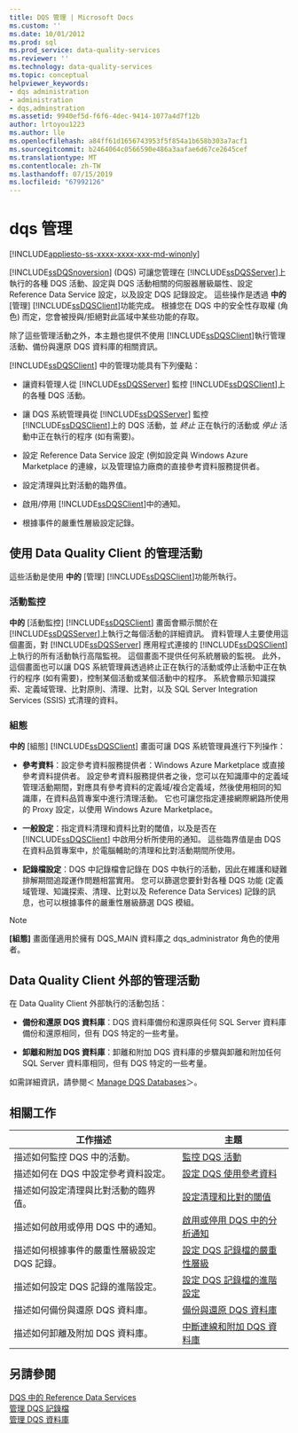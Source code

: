 ```yaml
---
title: DQS 管理 | Microsoft Docs
ms.custom: ''
ms.date: 10/01/2012
ms.prod: sql
ms.prod_service: data-quality-services
ms.reviewer: ''
ms.technology: data-quality-services
ms.topic: conceptual
helpviewer_keywords:
- dqs administration
- administration
- dqs,adminstration
ms.assetid: 9940ef5d-f6f6-4dec-9414-1077a4d7f12b
author: lrtoyou1223
ms.author: lle
ms.openlocfilehash: a84ff61d1656743953f5f854a1b658b303a7acf1
ms.sourcegitcommit: b2464064c0566590e486a3aafae6d67ce2645cef
ms.translationtype: MT
ms.contentlocale: zh-TW
ms.lasthandoff: 07/15/2019
ms.locfileid: "67992126"
---
```

# <a name="dqs-administration"></a>dqs 管理

[!INCLUDE[appliesto-ss-xxxx-xxxx-xxx-md-winonly](../includes/appliesto-ss-xxxx-xxxx-xxx-md-winonly.md)]

  [!INCLUDE[ssDQSnoversion](../includes/ssdqsnoversion-md.md)] (DQS) 可讓您管理在 [!INCLUDE[ssDQSServer](../includes/ssdqsserver-md.md)]上執行的各種 DQS 活動、設定與 DQS 活動相關的伺服器層級屬性、設定 Reference Data Service 設定，以及設定 DQS 記錄設定。 這些操作是透過 **中的** [管理] [!INCLUDE[ssDQSClient](../includes/ssdqsclient-md.md)]功能完成。 根據您在 DQS 中的安全性存取權 (角色) 而定，您會被授與/拒絕對此區域中某些功能的存取。  
  
 除了這些管理活動之外，本主題也提供不使用 [!INCLUDE[ssDQSClient](../includes/ssdqsclient-md.md)]執行管理活動、備份與還原 DQS 資料庫的相關資訊。  
  
 [!INCLUDE[ssDQSClient](../includes/ssdqsclient-md.md)] 中的管理功能具有下列優點：  
  
-   讓資料管理人從 [!INCLUDE[ssDQSServer](../includes/ssdqsserver-md.md)] 監控 [!INCLUDE[ssDQSClient](../includes/ssdqsclient-md.md)]上的各種 DQS 活動。  
  
-   讓 DQS 系統管理員從 [!INCLUDE[ssDQSServer](../includes/ssdqsserver-md.md)] 監控 [!INCLUDE[ssDQSClient](../includes/ssdqsclient-md.md)]上的 DQS 活動，並 *終止* 正在執行的活動或 *停止* 活動中正在執行的程序 (如有需要)。  
  
-   設定 Reference Data Service 設定 (例如設定與 Windows Azure Marketplace 的連線，以及管理協力廠商的直接參考資料服務提供者。  
  
-   設定清理與比對活動的臨界值。  
  
-   啟用/停用 [!INCLUDE[ssDQSClient](../includes/ssdqsclient-md.md)]中的通知。  
  
-   根據事件的嚴重性層級設定記錄。  
  
##  <a name="AdminUsingClent"></a> 使用 Data Quality Client 的管理活動  
 這些活動是使用 **中的** [管理] [!INCLUDE[ssDQSClient](../includes/ssdqsclient-md.md)]功能所執行。  
  
### <a name="activity-monitoring"></a>活動監控  
 **中的** [活動監控] [!INCLUDE[ssDQSClient](../includes/ssdqsclient-md.md)] 畫面會顯示關於在 [!INCLUDE[ssDQSServer](../includes/ssdqsserver-md.md)]上執行之每個活動的詳細資訊。 資料管理人主要使用這個畫面，對 [!INCLUDE[ssDQSServer](../includes/ssdqsserver-md.md)] 應用程式連接的 [!INCLUDE[ssDQSClient](../includes/ssdqsclient-md.md)] 上執行的所有活動執行高階監視。 這個畫面不提供任何系統層級的監視。 此外，這個畫面也可以讓 DQS 系統管理員透過終止正在執行的活動或停止活動中正在執行的程序 (如有需要)，控制某個活動或某個活動中的程序。 系統會顯示知識探索、定義域管理、比對原則、清理、比對，以及 SQL Server Integration Services (SSIS) 式清理的資料。  
  
### <a name="configuration"></a>組態  
 **中的** [組態] [!INCLUDE[ssDQSClient](../includes/ssdqsclient-md.md)] 畫面可讓 DQS 系統管理員進行下列操作：  
  
-   **參考資料**：設定參考資料服務提供者：Windows Azure Marketplace 或直接參考資料提供者。 設定參考資料服務提供者之後，您可以在知識庫中的定義域管理活動期間，對應具有參考資料的定義域/複合定義域，然後使用相同的知識庫，在資料品質專案中進行清理活動。 它也可讓您指定連接網際網路所使用的 Proxy 設定，以使用 Windows Azure Marketplace。  
  
-   **一般設定**：指定資料清理和資料比對的閾值，以及是否在 [!INCLUDE[ssDQSClient](../includes/ssdqsclient-md.md)] 中啟用分析所使用的通知。 這些臨界值是由 DQS 在資料品質專案中，於電腦輔助的清理和比對活動期間所使用。  
  
-   **記錄檔設定**：DQS 中記錄檔會記錄在 DQS 中執行的活動，因此在維護和疑難排解期間追蹤運作問題相當實用。 您可以篩選您要針對各種 DQS 功能 (定義域管理、知識探索、清理、比對以及 Reference Data Services) 記錄的訊息，也可以根據事件的嚴重性層級篩選 DQS 模組。  
  
> [!NOTE]  
>  **[組態]** 畫面僅適用於擁有 DQS_MAIN 資料庫之 dqs_administrator 角色的使用者。  
  
##  <a name="AdminOutsideClient"></a> Data Quality Client 外部的管理活動  
 在 Data Quality Client 外部執行的活動包括：  
  
-   **備份和還原 DQS 資料庫**：DQS 資料庫備份和還原與任何 SQL Server 資料庫備份和還原相同，但有 DQS 特定的一些考量。  
  
-   **卸離和附加 DQS 資料庫**：卸離和附加 DQS 資料庫的步驟與卸離和附加任何 SQL Server 資料庫相同，但有 DQS 特定的一些考量。  
  
 如需詳細資訊，請參閱＜ [Manage DQS Databases](../data-quality-services/manage-dqs-databases.md)＞。  
  
## <a name="related-tasks"></a>相關工作  
  
|工作描述|主題|  
|----------------------|-----------|  
|描述如何監控 DQS 中的活動。|[監控 DQS 活動](../data-quality-services/monitor-dqs-activities.md)|  
|描述如何在 DQS 中設定參考資料設定。|[設定 DQS 使用參考資料](../data-quality-services/configure-dqs-to-use-reference-data.md)|  
|描述如何設定清理與比對活動的臨界值。|[設定清理和比對的閾值](../data-quality-services/configure-threshold-values-for-cleansing-and-matching.md)|  
|描述如何啟用或停用 DQS 中的通知。|[啟用或停用 DQS 中的分析通知](../data-quality-services/enable-or-disable-profiling-notifications-in-dqs.md)|  
|描述如何根據事件的嚴重性層級設定 DQS 記錄。|[設定 DQS 記錄檔的嚴重性層級](../data-quality-services/configure-severity-levels-for-dqs-log-files.md)|  
|描述如何設定 DQS 記錄的進階設定。|[設定 DQS 記錄檔的進階設定](../data-quality-services/configure-advanced-settings-for-dqs-log-files.md)|  
|描述如何備份與還原 DQS 資料庫。|[備份與還原 DQS 資料庫](../data-quality-services/backing-up-and-restoring-dqs-databases.md)|  
|描述如何卸離及附加 DQS 資料庫。|[中斷連線和附加 DQS 資料庫](../data-quality-services/detaching-and-attaching-dqs-databases.md)|  
  
## <a name="see-also"></a>另請參閱  
 [DQS 中的 Reference Data Services](../data-quality-services/reference-data-services-in-dqs.md)   
 [管理 DQS 記錄檔](../data-quality-services/manage-dqs-log-files.md)   
 [管理 DQS 資料庫](../data-quality-services/manage-dqs-databases.md)  
  
  
